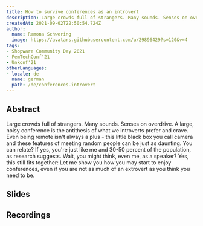 ```yaml
---
title: How to survive conferences as an introvert
description: Large crowds full of strangers. Many sounds. Senses on overdrive. A large, noisy conference is the antithesis of what we introverts prefer and crave.
createdAt: 2021-09-02T22:50:54.724Z
author:
  name: Ramona Schwering
  image: https://avatars.githubusercontent.com/u/29896429?s=120&v=4
tags:
- Shopware Community Day 2021
- FemTechConf'21
- Unkonf'21
otherLanguages:
- locale: de
  name: german
  path: /de/conferences-introvert
---
```


## Abstract

Large crowds full of strangers. Many sounds. Senses on overdrive. A large, noisy conference is the antithesis of what we introverts prefer and crave. Even being remote isn't always a plus - this little black box you call camera and these features of meeting random people can be just as daunting. You can relate? If yes, you're just like me and 30-50 percent of the population, as research suggests. Wait, you might think, even me, as a speaker? Yes, this still fits together: Let me show you how you may start to enjoy conferences, even if you are not as much of an extrovert as you think you need to be.

## Slides

<media-grid :media="[{
name: 'Slides',
description: 'You can find the slides of the talk on speakerdeck',
url: 'https://speakerdeck.com/leichteckig/how-to-survive-conferences-as-an-introvert'
}]"></media-grid>

## Recordings

<media-grid :media="[{
name: 'Shopware TV',
description: 'This is Episode 08 - The SCD Tech Stage. Find my talk at TC 4:09:04 or use the chapter selection.',
url: 'https://tv.shopware.com/en/video/1151503/'
}]"></media-grid>
